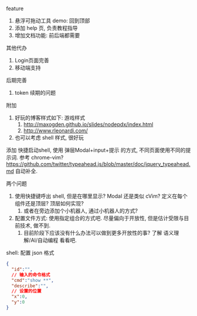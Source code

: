 feature
1. 悬浮可拖动工具 demo: 回到顶部
2. 添加 help 页, 负责教程指导
3. 增加文档功能: 前后端都需要

其他代办
1. Login页面完善
2. 移动端支持

后期完善
1. token 续期的问题

附加
1. 好玩的博客样式如下: 游戏样式
   1. http://maxogden.github.io/slides/nodepdx/index.html
   2. http://www.rleonardi.com/
2. 也可以考虑 shell 样式, 很好玩



添加 快捷启动shell, 使用 弹层Modal+input+提示 的方式, 不同页面使用不同的提示词.
参考 chrome-vim? 
https://github.com/twitter/typeahead.js/blob/master/doc/jquery_typeahead.md 自动补全.

两个问题
1. 使用快捷键呼出 shell, 但是在哪里显示? Modal 还是类似 cVim? 定义在每个组件还是顶层? 顶层如何实现?
   1. 或者在旁边添加个小机器人, 通过小机器人的方式?
2. 配置文件方式: 使用指定组合的方式吧. 尽量偏向于开放性, 但是估计受限与目前技术, 做不到.
   1. 目前阶段下应该没有什么办法可以做到更多开放性的事? 了解 语义理解/AI/自动编程 看看吧.

shell: 配置 json 格式
```JSON
{
  "id":"",
  // 输入的命令格式
  "cmd":"show **",
  "describe":"",
  // 设置的位置
  "x":0,
  "y":0
}
```
